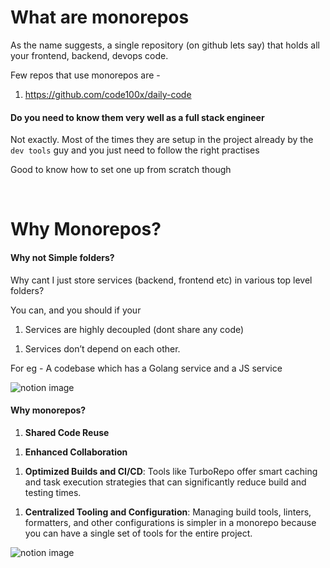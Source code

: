 # What are monorepos

As the name suggests, a single repository (on github lets say) that holds all your frontend, backend, devops code.

Few repos that use monorepos are -&#x20;

1. <https://github.com/code100x/daily-code>

#### Do you need to know them very well as a full stack engineer

Not exactly. Most of the times they are setup in the project already by the `dev tools` guy and you just need to follow the right practises

Good to know how to set one up from scratch though

 

# Why Monorepos?

#### Why not Simple folders?

Why cant I just store services (backend, frontend etc) in various top level folders?

You can, and you should if your

1. Services are highly decoupled (dont share any code)

1) Services don’t depend on each other.

For eg - A codebase which has a Golang service and a JS service

![notion image](https://www.notion.so/image/https%3A%2F%2Fprod-files-secure.s3.us-west-2.amazonaws.com%2F085e8ad8-528e-47d7-8922-a23dc4016453%2F457b1c41-8f8c-47c7-881a-814ae54898b2%2FScreenshot_2024-03-16_at_2.54.08_AM.png?table=block\&id=46bc3f63-54f9-4749-87ff-42722c34de81\&cache=v2 "notion image")

#### Why monorepos?

1. **Shared Code Reuse**

1) **Enhanced Collaboration**

1. **Optimized Builds and CI/CD**: Tools like TurboRepo offer smart caching and task execution strategies that can significantly reduce build and testing times.

1) **Centralized Tooling and Configuration**: Managing build tools, linters, formatters, and other configurations is simpler in a monorepo because you can have a single set of tools for the entire project.&#x20;

![notion image](https://www.notion.so/image/https%3A%2F%2Fprod-files-secure.s3.us-west-2.amazonaws.com%2F085e8ad8-528e-47d7-8922-a23dc4016453%2F778d65fc-118f-48f3-afc6-0c60af28ffb0%2FScreenshot_2024-03-16_at_2.55.59_AM.png?table=block\&id=22ab6b78-b5f8-4852-b887-aec1778e8bbf\&cache=v2 "notion image")
